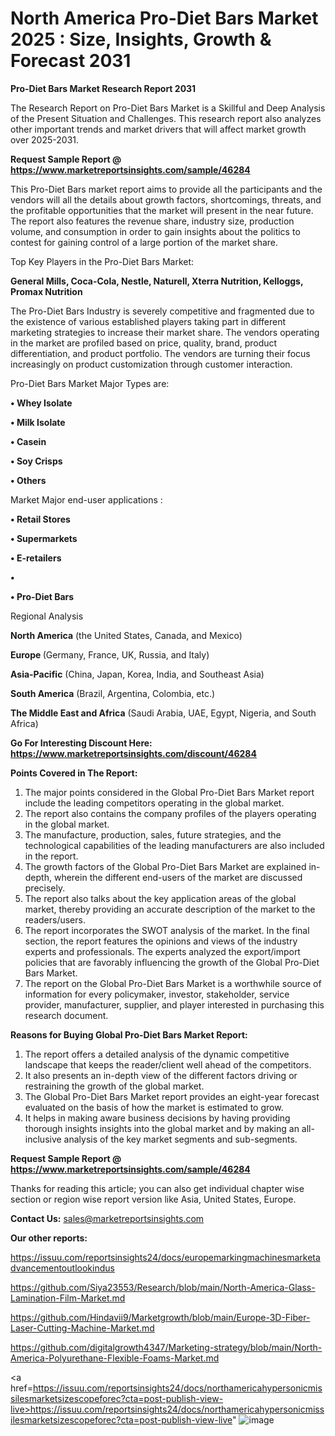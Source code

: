 # North America Pro-Diet Bars Market 2025 : Size, Insights, Growth & Forecast 2031

<strong>Pro-Diet Bars Market Research Report 2031</strong>

The Research Report on Pro-Diet Bars Market is a Skillful and Deep Analysis of the Present Situation and Challenges. This research report also analyzes other important trends and market drivers that will affect market growth over 2025-2031.

<strong>Request Sample Report @ <a href=https://www.marketreportsinsights.com/sample/46284>https://www.marketreportsinsights.com/sample/46284</a></strong>

This Pro-Diet Bars market report aims to provide all the participants and the vendors will all the details about growth factors, shortcomings, threats, and the profitable opportunities that the market will present in the near future. The report also features the revenue share, industry size, production volume, and consumption in order to gain insights about the politics to contest for gaining control of a large portion of the market share.

Top Key Players in the Pro-Diet Bars Market:

<strong>General Mills, Coca-Cola, Nestle, Naturell, Xterra Nutrition, Kelloggs, Promax Nutrition</strong>

The Pro-Diet Bars Industry is severely competitive and fragmented due to the existence of various established players taking part in different marketing strategies to increase their market share. The vendors operating in the market are profiled based on price, quality, brand, product differentiation, and product portfolio. The vendors are turning their focus increasingly on product customization through customer interaction.

Pro-Diet Bars Market Major Types are:

<strong>•  Whey Isolate

•  Milk Isolate

•  Casein

•  Soy Crisps

•  Others</strong>

Market Major end-user applications :

<strong>•  Retail Stores

•  Supermarkets

•  E-retailers

•  

•  Pro-Diet Bars</strong>

Regional Analysis

</u><strong><b>North America</b></strong> (the United States, Canada, and Mexico)

<strong><b>Europe </b></strong>(Germany, France, UK, Russia, and Italy)

<strong><b>Asia-Pacific</b></strong> (China, Japan, Korea, India, and Southeast Asia)

<strong><b>South America</b></strong> (Brazil, Argentina, Colombia, etc.)

<strong><b>The Middle East and Africa</b></strong> (Saudi Arabia, UAE, Egypt, Nigeria, and South Africa)

<strong>Go For Interesting Discount Here: <a href=https://www.marketreportsinsights.com/discount/46284>https://www.marketreportsinsights.com/discount/46284</a></strong>

<strong>Points Covered in The Report:</strong>
<ol>
  <li>The major points considered in the Global Pro-Diet Bars Market report include the leading competitors operating in the global market.</li>
  <li>The report also contains the company profiles of the players operating in the global market.</li>
  <li>The manufacture, production, sales, future strategies, and the technological capabilities of the leading manufacturers are also included in the report.</li>
  <li>The growth factors of the Global Pro-Diet Bars Market are explained in-depth, wherein the different end-users of the market are discussed precisely.</li>
  <li>The report also talks about the key application areas of the global market, thereby providing an accurate description of the market to the readers/users.</li>
  <li>The report incorporates the SWOT analysis of the market. In the final section, the report features the opinions and views of the industry experts and professionals. The experts analyzed the export/import policies that are favorably influencing the growth of the Global Pro-Diet Bars Market.</li>
  <li>The report on the Global Pro-Diet Bars Market is a worthwhile source of information for every policymaker, investor, stakeholder, service provider, manufacturer, supplier, and player interested in purchasing this research document.</li>
</ol>
<strong>Reasons for Buying Global Pro-Diet Bars Market Report:</strong>

<ol>
  <li>The report offers a detailed analysis of the dynamic competitive landscape that keeps the reader/client well ahead of the competitors.</li>
  <li>It also presents an in-depth view of the different factors driving or restraining the growth of the global market.</li>
  <li>The Global Pro-Diet Bars Market report provides an eight-year forecast evaluated on the basis of how the market is estimated to grow.</li>
  <li>It helps in making aware business decisions by having providing thorough insights insights into the global market and by making an all-inclusive analysis of the key market segments and sub-segments.</li>
</ol>
<strong>Request Sample Report @ <a href=https://www.marketreportsinsights.com/sample/46284>https://www.marketreportsinsights.com/sample/46284</a></strong>


Thanks for reading this article; you can also get individual chapter wise section or region wise report version like Asia, United States, Europe.

<strong>Contact Us:</strong>
sales@marketreportsinsights.com

<strong>Our other reports:</strong>

<a href=https://issuu.com/reportsinsights24/docs/europemarkingmachinesmarketadvancementoutlookindus>https://issuu.com/reportsinsights24/docs/europemarkingmachinesmarketadvancementoutlookindus</a>

<a href=https://github.com/Siya23553/Research/blob/main/North-America-Glass-Lamination-Film-Market.md>https://github.com/Siya23553/Research/blob/main/North-America-Glass-Lamination-Film-Market.md</a>

<a href=https://github.com/Hindavii9/Marketgrowth/blob/main/Europe-3D-Fiber-Laser-Cutting-Machine-Market.md>https://github.com/Hindavii9/Marketgrowth/blob/main/Europe-3D-Fiber-Laser-Cutting-Machine-Market.md</a>

<a href=https://github.com/digitalgrowth4347/Marketing-strategy/blob/main/North-America-Polyurethane-Flexible-Foams-Market.md>https://github.com/digitalgrowth4347/Marketing-strategy/blob/main/North-America-Polyurethane-Flexible-Foams-Market.md</a>

<a href=https://issuu.com/reportsinsights24/docs/northamericahypersonicmissilesmarketsizescopeforec?cta=post-publish-view-live>https://issuu.com/reportsinsights24/docs/northamericahypersonicmissilesmarketsizescopeforec?cta=post-publish-view-live</a>"
![image](https://github.com/user-attachments/assets/4f2ba089-4708-4bf6-85b6-3a13df11dcab)
